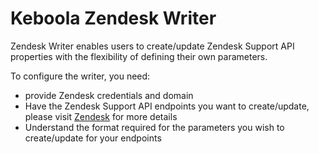 # Keboola Zendesk Writer

Zendesk Writer enables users to create/update Zendesk Support API properties with the flexibility of defining their own parameters.

To configure the writer, you need:

- provide Zendesk credentials and domain
- Have the Zendesk Support API endpoints you want to create/update, please visit [Zendesk](https://developer.zendesk.com/rest_api/docs/support/introduction) for more details
- Understand the format required for the parameters you wish to create/update for your endpoints